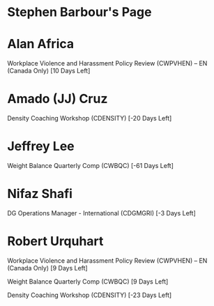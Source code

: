 # Stephen Barbour's Page




# Alan Africa


Workplace Violence and Harassment Policy Review (CWPVHEN) – EN (Canada Only) [10 Days Left]



# Amado (JJ) Cruz


Density Coaching Workshop (CDENSITY) [-20 Days Left]



# Jeffrey Lee


Weight Balance Quarterly Comp (CWBQC) [-61 Days Left]



# Nifaz Shafi


DG Operations Manager - International (CDGMGRI) [-3 Days Left]



# Robert Urquhart


Workplace Violence and Harassment Policy Review (CWPVHEN) – EN (Canada Only) [9 Days Left]

Weight Balance Quarterly Comp (CWBQC) [9 Days Left]

Density Coaching Workshop (CDENSITY) [-23 Days Left]



